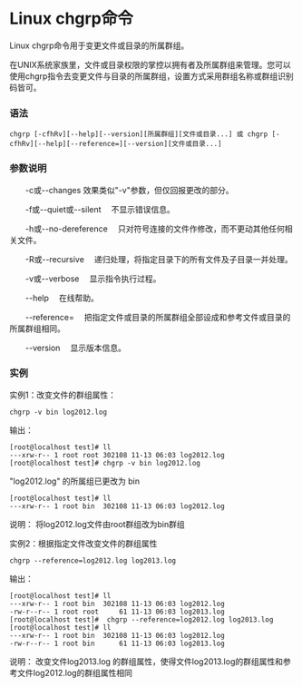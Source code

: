 # Linux chgrp命令

Linux chgrp命令用于变更文件或目录的所属群组。

在UNIX系统家族里，文件或目录权限的掌控以拥有者及所属群组来管理。您可以使用chgrp指令去变更文件与目录的所属群组，设置方式采用群组名称或群组识别码皆可。

### 语法

    chgrp [-cfhRv][--help][--version][所属群组][文件或目录...] 或 chgrp [-cfhRv][--help][--reference=][--version][文件或目录...]

### 参数说明

　　-c或--changes  效果类似"-v"参数，但仅回报更改的部分。

　　-f或--quiet或--silent 　不显示错误信息。

　　-h或--no-dereference 　只对符号连接的文件作修改，而不更动其他任何相关文件。

　　-R或--recursive 　递归处理，将指定目录下的所有文件及子目录一并处理。

　　-v或--verbose 　显示指令执行过程。

　　--help 　在线帮助。

　　--reference= 　把指定文件或目录的所属群组全部设成和参考文件或目录的所属群组相同。

　　--version 　显示版本信息。

### 实例

实例1：改变文件的群组属性：

    chgrp -v bin log2012.log
    

输出：

    [root@localhost test]# ll
    ---xrw-r-- 1 root root 302108 11-13 06:03 log2012.log
    [root@localhost test]# chgrp -v bin log2012.log
    

"log2012.log" 的所属组已更改为 bin

    [root@localhost test]# ll
    ---xrw-r-- 1 root bin  302108 11-13 06:03 log2012.log
    

说明：
将log2012.log文件由root群组改为bin群组
 

实例2：根据指定文件改变文件的群组属性
 

    chgrp --reference=log2012.log log2013.log
    

输出：

    [root@localhost test]# ll
    ---xrw-r-- 1 root bin  302108 11-13 06:03 log2012.log
    -rw-r--r-- 1 root root     61 11-13 06:03 log2013.log
    [root@localhost test]#  chgrp --reference=log2012.log log2013.log 
    [root@localhost test]# ll
    ---xrw-r-- 1 root bin  302108 11-13 06:03 log2012.log
    -rw-r--r-- 1 root bin      61 11-13 06:03 log2013.log
    

说明：
改变文件log2013.log 的群组属性，使得文件log2013.log的群组属性和参考文件log2012.log的群组属性相同